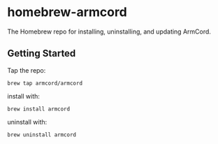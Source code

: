 # homebrew-armcord
The Homebrew repo for installing, uninstalling, and updating ArmCord.

## Getting Started 
Tap the repo:
```
brew tap armcord/armcord
```

install with: 
```
brew install armcord
```

uninstall with:
```
brew uninstall armcord
```
